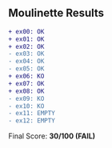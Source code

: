 ## Moulinette Results
```diff
+ ex00: OK
+ ex01: OK
+ ex02: OK
- ex03: OK
- ex04: OK
- ex05: OK
+ ex06: KO
+ ex07: OK
+ ex08: OK
- ex09: KO
- ex10: KO
- ex11: EMPTY
- ex12: EMPTY
```
Final Score: **30/100 (FAIL)**
